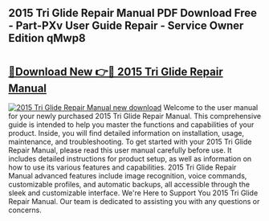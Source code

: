 ## 2015 Tri Glide Repair Manual PDF Download Free - Part-PXv User Guide Repair - Service Owner Edition qMwp8

# <h2><a href="http://bc6160.oget.top/?id=2015+Tri+Glide+Repair+Manual">🔗Download New 👉🔴 2015 Tri Glide Repair Manual</a></h2>

[![2015 Tri Glide Repair Manual new download](https://i.imgur.com/5g1atiW.png)](http://bc6160.oget.top/?id=2015+Tri+Glide+Repair+Manual)
Welcome to the user manual for your newly purchased 2015 Tri Glide Repair Manual. This comprehensive guide is intended to help you master the functions and capabilities of your product. Inside, you will find detailed information on installation, usage, maintenance, and troubleshooting. To get started with your 2015 Tri Glide Repair Manual, please read this user manual carefully before use. It includes detailed instructions for product setup, as well as information on how to use its various features and capabilities. 2015 Tri Glide Repair Manual advanced features include image recognition, voice commands, customizable profiles, and automatic backups, all accessible through the sleek and customizable interface. We're Here to Support You 2015 Tri Glide Repair Manual. Our team is dedicated to assisting you with any questions or concerns.
